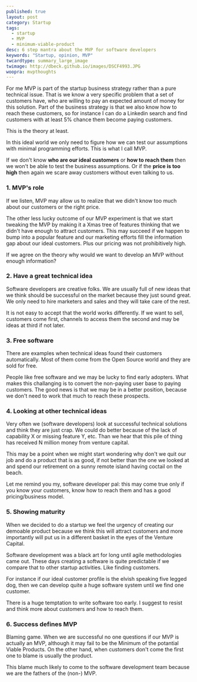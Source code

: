 ```yaml
---
published: true
layout: post
category: Startup
tags: 
  - startup
  - MVP
  - minimum-viable-product
desc: 6 step mantra about the MVP for software developers
keywords: "Startup, opinion, MVP"
twcardtype: summary_large_image
twimage: http://dbeck.github.io/images/DSCF4993.JPG
woopra: mvpthoughts
---
```


For me MVP is part of the startup business strategy rather than a pure technical issue. That is we know a very specific problem that a set of customers have, who are willing to pay an expected amount of money for this solution. Part of the business strategy is that we also know how to reach these customers, so for instance I can do a Linkedin search and find customers with at least 5% chance them become paying customers.

This is the theory at least.

In this ideal world we only need to figure how we can test our assumptions with minimal programming efforts. This is what I call MVP.

If we don't know **who are our ideal customers** or **how to reach them** then we won't be able to test the business assumptions. Or if the **price is too high** then again we scare away customers without even talking to us.

### 1. MVP's role

If we listen, MVP may allow us to realize that we didn't know too much about our customers or the right price.

The other less lucky outcome of our MVP experiment is that we start tweaking the MVP by making it a Xmas tree of features thinking that we didn't have enough to attract customers. This may succeed if we happen to bump into a popular feature and our marketing efforts fill the information gap about our ideal customers. Plus our pricing was not prohibitively high.

If we agree on the theory why would we want to develop an MVP without enough information?

### 2. Have a great technical idea

Software developers are creative folks. We are usually full of new ideas that we think should be successful on the market because they just sound great. We only need to hire marketers and sales and they will take care of the rest.

It is not easy to accept that the world works differently. If we want to sell, customers come first, channels to access them the second and may be ideas at third if not later.

### 3. Free software

There are examples when technical ideas found their customers automatically. Most of them come from the Open Source world and they are sold for free.

People like free software and we may be lucky to find early adopters. What makes this challanging is to convert the non-paying user base to paying customers. The good news is that we may be in a better position, because we don't need to work that much to reach these prospects.

### 4. Looking at other technical ideas

Very often we (software developers) look at successful technical solutions and think they are just crap. We could do better because of the lack of capability X or missing feature Y, etc. Than we hear that this pile of thing has received N million money from venture capital.

This may be a point when we might start wondering why don't we quit our job and do a product that is as good, if not better than the one we looked at and spend our retirement on a sunny remote island having coctail on the beach.

Let me remind you my, software developer pal: this may come true only if you know your customers, know how to reach them and has a good pricing/business model.

### 5. Showing maturity

When we decided to do a startup we feel the urgency of creating our demoable product because we think this will attract customers and more importantly will put us in a different basket in the eyes of the Venture Capital.

Software development was a black art for long until agile methodologies came out. These days creating a software is quite predictable if we compare that to other startup activities. Like finding customers.

For instance if our ideal customer profile is the elvish speaking five legged dog, then we can develop quite a huge software system until we find one customer.

There is a huge temptation to write software too early. I suggest to resist and think more about customers and how to reach them.

### 6. Success defines MVP

Blaming game. When we are successful no one questions if our MVP is actually an MVP, although it may fail to be the Minimum of the potantial Viable Products. On the other hand, when customers don't come the first one to blame is usually the product.

This blame much likely to come to the software development team because we are the fathers of the (non-) MVP.
